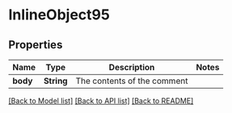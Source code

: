 # InlineObject95

## Properties
Name | Type | Description | Notes
------------ | ------------- | ------------- | -------------
**body** | **String** | The contents of the comment | 

[[Back to Model list]](../README.md#documentation-for-models) [[Back to API list]](../README.md#documentation-for-api-endpoints) [[Back to README]](../README.md)


